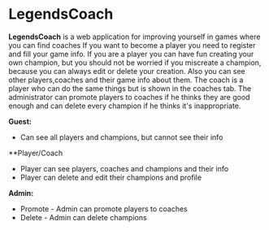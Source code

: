 # LegendsCoach
**LegendsCoach** is a web application for improving yourself in games where you can find coaches If you want to become a player you need to register and fill your game info. If you are a player you can have fun creating your own champion, but you should not be worried if you miscreate a champion, because you can always edit or delete your creation. Also you can see other players,coaches and their game info about them. The coach is a player who can do the same things but is shown in the coaches tab. The administrator can promote players to coaches if he thinks they are good enough and can delete every champion if he thinks it's inappropriate.

**Guest:**
- Can see all players and champions, but cannot see their info


**Player/Coach
- Player can see players, coaches and champions and their info
- Player can delete and edit their champions and profile

**Admin:**
- Promote - Admin can promote players to coaches
- Delete - Admin can delete champions
